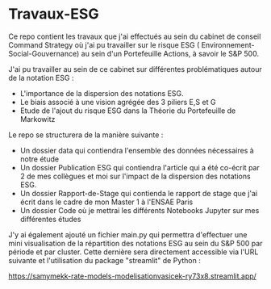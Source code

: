 # Travaux-ESG


Ce repo contient les travaux que j'ai effectués au sein du cabinet de conseil Command Strategy où j'ai pu travailler sur le risque ESG ( Environnement-Social-Gouvernance) au sein d'un Portefeuille Actions, à savoir le S&P 500.

J'ai pu travailler au sein de ce cabinet sur différentes problématiques autour de la notation ESG :

- L'importance de la dispersion des notations ESG.
- Le biais associé à une vision agrégée des 3 piliers E,S et G
- Etude de l'ajout du risque ESG dans la Théorie du Portefeuille de Markowitz

Le repo se structurera de la manière suivante :

- Un dossier data qui contiendra l'ensemble des données nécessaires à notre étude
- Un dossier Publication ESG qui contiendra l'article qui a été co-écrit par 2 de mes collègues et moi sur l'impact de la dispersion des notations ESG.
- Un dossier Rapport-de-Stage qui contienda  le rapport de stage que j'ai écrit dans le cadre de mon Master 1 à l'ENSAE Paris
- Un dossier Code où je mettrai les différents Notebooks Jupyter sur mes différentes études


J'y ai également ajouté un fichier main.py qui permettra d'effectuer une mini visualisation de la répartition des notations ESG au sein du S&P 500 par période et par cluster. Cette dernière sera directement accessible via l'URL suivante et l'utilisation du package "streamlit" de Python :

https://samymekk-rate-models-modelisationvasicek-ry73x8.streamlit.app/


